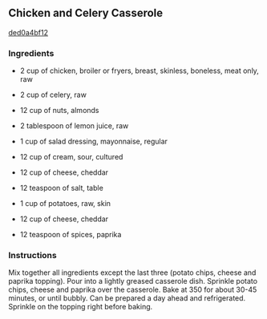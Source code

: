 ## Chicken and Celery Casserole

[ded0a4bf12](http://www.food.com/recipe/chicken-and-celery-casserole-50024)

### Ingredients

 - 2 cup of chicken, broiler or fryers, breast, skinless, boneless, meat only, raw

 - 2 cup of celery, raw

 - 12 cup of nuts, almonds

 - 2 tablespoon of lemon juice, raw

 - 1 cup of salad dressing, mayonnaise, regular

 - 12 cup of cream, sour, cultured

 - 12 cup of cheese, cheddar

 - 12 teaspoon of salt, table

 - 1 cup of potatoes, raw, skin

 - 12 cup of cheese, cheddar

 - 12 teaspoon of spices, paprika

### Instructions

Mix together all ingredients except the last three (potato chips, cheese and paprika topping). Pour into a lightly greased casserole dish. Sprinkle potato chips, cheese and paprika over the casserole. Bake at 350 for about 30-45 minutes, or until bubbly. Can be prepared a day ahead and refrigerated. Sprinkle on the topping right before baking.